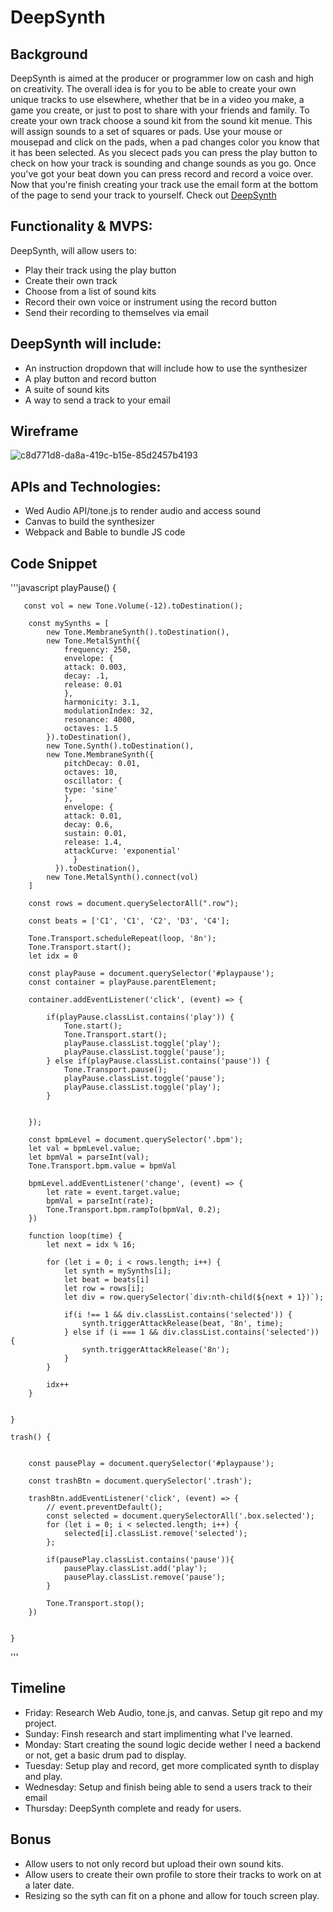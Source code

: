 # DeepSynth

## Background

DeepSynth is aimed at the producer or programmer low on cash and high on creativity. The overall idea is for you to be able to create your own unique tracks to use elsewhere, whether that be in a video you make, a game you create, or just to post to share with your friends and family. To create your own track choose a sound kit from the sound kit menue. This will assign sounds to a set of squares or pads. Use your mouse or mousepad and click on the pads, when a pad changes color you know that it has been selected. As you slecect pads you can press the play button to check on how your track is sounding and change sounds as you go. Once you've got your beat down you can press record and record a voice over. Now that you're finish creating your track use the email form at the bottom of the page to send your track to yourself. Check out [DeepSynth](https://sparsons808.github.io/DeepSynth/)


## Functionality & MVPS:

DeepSynth, will allow users to:

- Play their track using the play button
- Create their own track
- Choose from a list of sound kits
- Record their own voice or instrument using the record button
- Send their recording to themselves via email

## DeepSynth will include:

- An instruction dropdown that will include how to use the synthesizer
- A play button and record button
- A suite of sound kits
- A way to send a track to your email

## Wireframe

![c8d771d8-da8a-419c-b15e-85d2457b4193](https://user-images.githubusercontent.com/83877102/129408204-e1151e4d-d0b8-4ca0-95ae-fa9e5fbd0cb3.jpg)

## APIs and Technologies:

- Wed Audio API/tone.js to render audio and access sound
- Canvas to build the synthesizer
- Webpack and Bable to bundle JS code

## Code Snippet

'''javascript
  playPause() {

       const vol = new Tone.Volume(-12).toDestination();

        const mySynths = [
            new Tone.MembraneSynth().toDestination(),
            new Tone.MetalSynth({
                frequency: 250,
                envelope: {
                attack: 0.003,
                decay: .1,
                release: 0.01
                },
                harmonicity: 3.1,
                modulationIndex: 32,
                resonance: 4000,
                octaves: 1.5
            }).toDestination(),
            new Tone.Synth().toDestination(),
            new Tone.MembraneSynth({
                pitchDecay: 0.01,
                octaves: 10,
                oscillator: {
                type: 'sine'
                },
                envelope: {
                attack: 0.01,
                decay: 0.6,
                sustain: 0.01,
                release: 1.4,
                attackCurve: 'exponential'
                  }
              }).toDestination(),
            new Tone.MetalSynth().connect(vol)
        ]

        const rows = document.querySelectorAll(".row");

        const beats = ['C1', 'C1', 'C2', 'D3', 'C4'];

        Tone.Transport.scheduleRepeat(loop, '8n');
        Tone.Transport.start();
        let idx = 0

        const playPause = document.querySelector('#playpause');
        const container = playPause.parentElement;
       
        container.addEventListener('click', (event) => {
            
            if(playPause.classList.contains('play')) {
                Tone.start();
                Tone.Transport.start();
                playPause.classList.toggle('play');
                playPause.classList.toggle('pause');
            } else if(playPause.classList.contains('pause')) {
                Tone.Transport.pause();
                playPause.classList.toggle('pause');
                playPause.classList.toggle('play');
            }
            
            
        });

        const bpmLevel = document.querySelector('.bpm');
        let val = bpmLevel.value;
        let bpmVal = parseInt(val);
        Tone.Transport.bpm.value = bpmVal

        bpmLevel.addEventListener('change', (event) => {
            let rate = event.target.value;
            bpmVal = parseInt(rate);
            Tone.Transport.bpm.rampTo(bpmVal, 0.2);
        })

        function loop(time) {
            let next = idx % 16;

            for (let i = 0; i < rows.length; i++) {
                let synth = mySynths[i];
                let beat = beats[i]
                let row = rows[i];
                let div = row.querySelector(`div:nth-child(${next + 1})`);

                if(i !== 1 && div.classList.contains('selected')) {
                    synth.triggerAttackRelease(beat, '8n', time);
                } else if (i === 1 && div.classList.contains('selected')) {
                    synth.triggerAttackRelease('8n');
                }
            }

            idx++
        }

       
    }

    trash() {
       
       
        const pausePlay = document.querySelector('#playpause');

        const trashBtn = document.querySelector('.trash');

        trashBtn.addEventListener('click', (event) => {
            // event.preventDefault();
            const selected = document.querySelectorAll('.box.selected');
            for (let i = 0; i < selected.length; i++) {
                selected[i].classList.remove('selected');
            };

            if(pausePlay.classList.contains('pause')){
                pausePlay.classList.add('play');
                pausePlay.classList.remove('pause');
            }
            
            Tone.Transport.stop();
        })

        
    }

'''

## Timeline
 
 - Friday: Research Web Audio, tone.js, and canvas. Setup git repo and my project.
 - Sunday: Finsh research and start implimenting what I've learned.
 - Monday: Start creating the sound logic decide wether I need a backend or not, get a basic drum pad to display.
 - Tuesday: Setup play and record, get more complicated synth to display and play.
 - Wednesday: Setup and finish being able to send a users track to their email
 - Thursday: DeepSynth complete and ready for users.

## Bonus

- Allow users to not only record but upload their own sound kits.
- Allow users to create their own profile to store their tracks to work on at a later date.
- Resizing so the syth can fit on a phone and allow for touch screen play.
 
